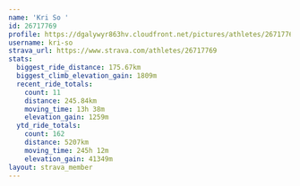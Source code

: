 ```yaml
---
name: 'Kri So '
id: 26717769
profile: https://dgalywyr863hv.cloudfront.net/pictures/athletes/26717769/7761026/14/large.jpg
username: kri-so
strava_url: https://www.strava.com/athletes/26717769
stats:
  biggest_ride_distance: 175.67km
  biggest_climb_elevation_gain: 1809m
  recent_ride_totals:
    count: 11
    distance: 245.84km
    moving_time: 13h 38m
    elevation_gain: 1259m
  ytd_ride_totals:
    count: 162
    distance: 5207km
    moving_time: 245h 12m
    elevation_gain: 41349m
layout: strava_member
--- 
```

